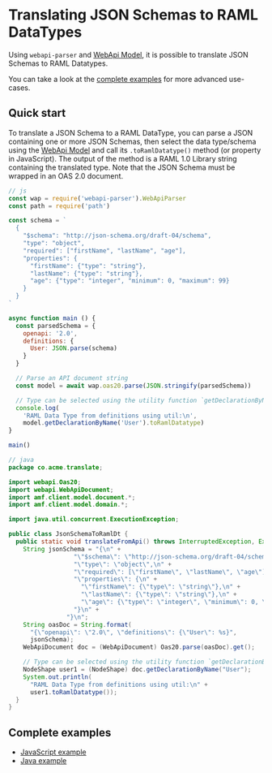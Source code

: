 # Translating JSON Schemas to RAML DataTypes
Using `webapi-parser` and [WebApi Model](https://raml-org.github.io/webapi-parser/js/classes/_webapi_parser_.webapibaseunit.html), it is possible to translate JSON Schemas to RAML Datatypes.

You can take a look at the [complete examples](#complete-examples) for more advanced use-cases.

## Quick start
To translate a JSON Schema to a RAML DataType, you can parse a JSON containing one or more JSON Schemas, then select the data type/schema using the [WebApi Model](https://raml-org.github.io/webapi-parser/js/classes/_webapi_parser_.webapibaseunit.html) and call its `.toRamlDatatype()` method (or property in JavaScript). The output of the method is a RAML 1.0 Library string containing the translated type. Note that the JSON Schema must be wrapped in an OAS 2.0 document.

```js
// js
const wap = require('webapi-parser').WebApiParser
const path = require('path')

const schema = `
  {
    "$schema": "http://json-schema.org/draft-04/schema",
    "type": "object",
    "required": ["firstName", "lastName", "age"],
    "properties": {
      "firstName": {"type": "string"},
      "lastName": {"type": "string"},
      "age": {"type": "integer", "minimum": 0, "maximum": 99}
    }
  }
`

async function main () {
  const parsedSchema = {
    openapi: '2.0',
    definitions: {
      User: JSON.parse(schema)
    }
  }

  // Parse an API document string
  const model = await wap.oas20.parse(JSON.stringify(parsedSchema))

  // Type can be selected using the utility function `getDeclarationByName()`
  console.log(
    'RAML Data Type from definitions using util:\n',
    model.getDeclarationByName('User').toRamlDatatype)
}

main()
```

```java
// java
package co.acme.translate;

import webapi.Oas20;
import webapi.WebApiDocument;
import amf.client.model.document.*;
import amf.client.model.domain.*;

import java.util.concurrent.ExecutionException;

public class JsonSchemaToRamlDt {
  public static void translateFromApi() throws InterruptedException, ExecutionException {
    String jsonSchema = "{\n" +
                  "\"$schema\": \"http://json-schema.org/draft-04/schema\",\n" +
                  "\"type\": \"object\",\n" +
                  "\"required\": [\"firstName\", \"lastName\", \"age\"],\n" +
                  "\"properties\": {\n" +
                    "\"firstName\": {\"type\": \"string\"},\n" +
                    "\"lastName\": {\"type\": \"string\"},\n" +
                    "\"age\": {\"type\": \"integer\", \"minimum\": 0, \"maximum\": 99}\n" +
                  "}\n" +
                "}\n";
    String oasDoc = String.format(
      "{\"openapi\": \"2.0\", \"definitions\": {\"User\": %s}",
      jsonSchema);
    WebApiDocument doc = (WebApiDocument) Oas20.parse(oasDoc).get();

    // Type can be selected using the utility function `getDeclarationByName()`
    NodeShape user1 = (NodeShape) doc.getDeclarationByName("User");
    System.out.println(
      "RAML Data Type from definitions using util:\n" +
      user1.toRamlDatatype());
  }
}
```

## Complete examples
* [JavaScript example](https://github.com/raml-org/webapi-parser/blob/master/examples/js/jsonschema-ramldt.js)
* [Java example](https://github.com/raml-org/webapi-parser/blob/master/examples/java/src/main/java/co/acme/translate/JsonSchemaToRamlDt.java)
